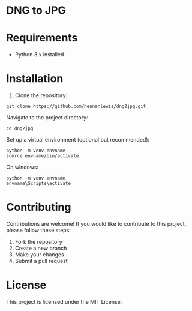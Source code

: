# DNG to JPG

# Requirements

- Python 3.x installed

# Installation

1. Clone the repository:

```shell
git clone https://github.com/hennanlewis/dng2jpg.git
```

Navigate to the project directory:

```shell
cd dng2jpg
```

Set up a virtual environment (optional but recommended):

```shell
python -m venv envname
source envname/bin/activate
```

On windows:
```shell
python -m venv envname
envname\Scripts\activate
```

# Contributing

Contributions are welcome! If you would like to contribute to this project, please follow these steps:

1. Fork the repository
1. Create a new branch
1. Make your changes
1. Submit a pull request

# License

This project is licensed under the MIT License.
